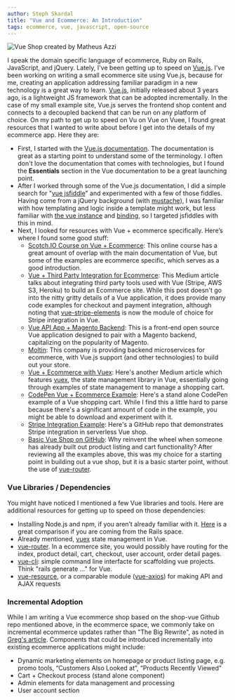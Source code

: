 ```yaml
---
author: Steph Skardal
title: "Vue and Ecommerce: An Introduction"
tags: ecommerce, vue, javascript, open-source
---
```


<img src="/blog/2018/02/19/vue-shop.png" alt="Vue Shop created by Matheus Azzi" /><br />

I speak the domain specific language of ecommerce, Ruby on Rails, JavaScript, and jQuery. Lately, I've been getting up to speed on [Vue.js](https://vuejs.org/). I've been working on writing a small ecommerce site using Vue.js, because for me, creating an application addressing familiar paradigm in a new technology is a great way to learn. [Vue.js](https://vuejs.org/), initially released about 3 years ago, is a lightweight JS framework that can be adopted incrementally. In the case of my small example site, Vue.js serves the frontend shop content and connects to a decoupled backend that can be run on any platform of choice. On my path to get up to speed on Vu on Vue on Vuee, I found great resources that I wanted to write about before I get into the details of my ecommerce app. Here they are:

* First, I started with the [Vue.js documentation](https://vuejs.org/v2/guide/). The documentation is great as a starting point to understand some of the terminology. I often don't love the documentation that comes with technologies, but I found the <b>Essentials</b> section in the Vue documentation to be a great launching point.
* After I worked through some of the Vue.js documentation, I did a simple search for "[vue jsfiddle](https://www.google.com/search?q=vue+jsfiddle)" and experimented with a few of those fiddles. Having come from a jQuery background (with [mustache](https://mustache.github.io/)), I was familiar with how templating and logic inside a template might work, but less familiar with [the vue instance](https://vuejs.org/v2/guide/instance.html) and [binding](https://vuejs.org/v2/guide/class-and-style.html), so I targeted jsfiddles with this in mind.
* Next, I looked for resources with Vue + ecommerce specifically. Here’s where I found some good stuff:
    * [Scotch.IO Course on Vue + Ecommerce](https://scotch.io/courses/build-an-online-shop-with-vue/introduction): This online course has a great amount of overlap with the main documentation of Vue, but some of the examples are ecommerce specific, which serves as a good introduction.
    * [Vue + Third Party Integration for Ecommerce](https://medium.com/@connorleech/standing-on-the-shoulders-of-giants-node-js-vue-2-stripe-heroku-and-amazon-s3-c6fe03ee1118): This Medium article talks about integrating third party tools used with Vue (Stripe, AWS S3, Heroku) to build an Ecommerce site. While this post doesn't go into the nitty gritty details of a Vue application, it does provide many code examples for checkout and payment integration, although noting that [vue-stripe-elements](https://github.com/fromAtoB/vue-stripe-elements) is now the module of choice for Stripe integration in Vue.
    * [Vue API App + Magento Backend](https://vuejsfeed.com/blog/vue-js-storefront-pwa-for-ecommerce): This is a front-end open source Vue application designed to pair with a Magento backend, capitalizing on the popularity of Magento.
    * [Moltin](https://moltin.com/): This company is providing backend microservices for ecommerce, with Vue.js support (and other technologies) to build out your store.
    * [Vue + Ecommerce with Vuex](https://travishorn.com/vue-online-store-with-shopping-cart-c072433f8d9e): Here's another Medium article which features [vuex](https://vuex.vuejs.org/en/), the state management library in Vue, essentially going through examples of state management to manage a shopping cart.
    * [CodePen Vue + Ecommerce Example](https://codepen.io/mjweaver01/pen/yerzox): Here's a stand alone CodePen example of a Vue shopping cart. While I find this a little hard to parse because there's a significant amount of code in the example, you might be able to download and experiment with it.
    * [Stripe Integration Example](https://github.com/sdras/sample-vue-shop): Here's a GitHub repo that demonstrates Stripe integration in serverless Vue shop. 
    * [Basic Vue Shop on GitHub](https://github.com/matheusazzi/shop-vue): Why reinvent the wheel when someone has already built out product listing and cart functionality? After reviewing all the examples above, this was my choice for a starting point in building out a vue shop, but it is a basic starter point, without the use of [vue-router](https://router.vuejs.org/en/).

### Vue Libraries / Dependencies 

You might have noticed I mentioned a few Vue libraries and tools. Here are additional resources for getting up to speed on those dependencies:

* Installing Node.js and npm, if you aren’t already familiar with it. [Here](https://www.quora.com/How-does-npm-compare-to-other-packaging-systems-like-Ruby-gems-and-Pythons-pip) is a great comparison if you are coming from the Rails space.
* Already mentioned, [vuex](https://vuex.vuejs.org/en/intro.html) state management in Vue.
* [vue-router](https://router.vuejs.org/en/). In a ecommerce site, you would possibly have routing for the index, product detail, cart, checkout, user account, order detail pages.
* [vue-cli](https://github.com/vuejs/vue-cli): simple command line interfacte for scaffolding vue projects. Think "rails generate ..." for Vue.
* [vue-resource](https://github.com/pagekit/vue-resource), or a comparable module ([vue-axios](https://alligator.io/vuejs/rest-api-axios/)) for making API and AJAX requests

### Incremental Adoption

While I am writing a Vue ecommerce shop based on the shop-vue Github repo mentioned above, in the ecommerce space, we commonly take on incremental ecommerce updates rather than "The Big Rewrite", as noted in [Greg's article](https://www.endpoint.com/blog/2017/12/26/enhancing-your-sites-with-vue). Components that could be introduced incrementally into existing ecommerce applications might include:

* Dynamic marketing elements on homepage or product listing page, e.g. promo tools, “Customers Also Looked at”, “Products Recently Viewed”
* Cart + Checkout process (stand alone component)
* Admin elements for data management and processing
* User account section
